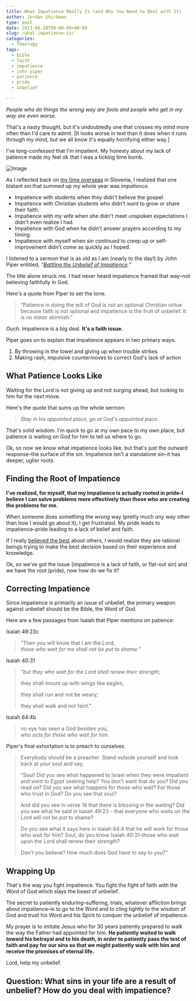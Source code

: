 ```yaml
---
title: What Impatience Really Is (and Why You Need to Deal with It)
author: Jordan Shirkman
type: post
date: 2013-06-28T09:00:09+00:00
slug: /what-impatience-is/
categories:
  - Theology
tags:
  - bible
  - faith
  - impatience
  - john piper
  - patience
  - pride
  - unbelief

---
```

_People who do things the wrong way are fools and people who get in my way are even worse._

That's a nasty thought, but it's undoubtedly one that crosses my mind more often than I'd care to admit. [It looks worse in text than it does when it runs through my mind, but we all know it's equally horrifying either way.]

I've long-confessed that I'm impatient. My honesty about my lack of patience made my feel ok that I was a ticking time bomb.

![Image](/images/impatient-kid.jpeg) 

As I reflected back on [my time overseas](https://jshirk.com/blog/leading-overseas/) in Slovenia, I realized that one blatant sin that summed up my whole year was _impatience_.

  * Impatience with students when they didn't believe the gospel.
  * Impatience with Christian students who didn't want to grow or share their faith.
  * Impatience with my wife when she didn't meet unspoken expectations I didn't even realize I had.
  * Impatience with God when he didn't answer prayers according to my timing.
  * Impatience with myself when sin continued to creep up or self-improvement didn't come as quickly as I hoped.

I listened to a sermon that is as old as I am (nearly to the day!) by John Piper entitled, _&#8220;[Battling the Unbelief of Impatience](http://www.desiringgod.org/resource-library/sermons/battling-the-unbelief-of-impatience).&#8221;_

The title alone struck me. I had never heard impatience framed that way&#8211;not believing faithfully in God.

Here's a quote from Piper to set the tone.

> &#8220;Patience in doing the will of God is not an optional Christian virtue because faith is not optional and impatience is the fruit of unbelief. It is no minor skirmish.&#8221;

_Ouch._ Impatience is a big deal. **It's a faith issue.<!--more-->**

Piper goes on to explain that impatience appears in two primary ways.

  1. By throwing in the towel and giving up when trouble strikes
  2. Making rash, impulsive countermoves to correct God's lack of action

## What Patience Looks Like

Waiting for the Lord is not giving up and not surging ahead, but looking to him for the next move.

Here's the quote that sums up the whole sermon:

> _Stay in his appointed place, go at God's appointed pace._

That's solid wisdom. I'm quick to go at my own pace to my own place, but patience is waiting on God for him to tell us where to go.

Ok, so now we know what impatience looks like, but that's just the outward response&#8211;the surface of the sin. Impatience isn't a standalone sin&#8211;it has deeper, uglier roots.

## Finding the Root of Impatience

**I've realized, for myself, that my impatience is actually rooted in pride&#8211;I believe I can solve problems more effectively than those who are creating the problems for me.**

When someone does something the _wrong_ way (pretty much _any way_ other than how I would go about it), I get frustrated. My pride leads to impatience&#8211;pride leading to a lack of belief and faith.

If I really [believed the best](https://jshirk.com/blog/believe-the-best/) about others, I would realize they are rational beings trying to make the best decision based on their experience and knowledge.

Ok, so we've got the issue (impatience is a lack of faith, or flat-out sin) and we have the root (pride), now how do we fix it?

## Correcting Impatience

Since impatience is primarily an issue of unbelief, the primary weapon against unbelief should be the Bible, the Word of God.

Here are a few passages from Isaiah that Piper mentions on patience:

Isaiah 49:23c

> &#8220;Then you will know that I am the Lord;  
> _those who wait for me shall not be put to shame.”_

Isaiah 40:31

> _&#8220;but they who wait for the Lord shall renew their strength;_
> 
> they shall mount up with wings like eagles;
> 
> they shall run and not be weary;
> 
> they shall walk and not faint.&#8221;

Isaiah 64:4b

> no eye has seen a God besides you,  
> _who acts for those who wait for him._

Piper's final exhortation is to preach to ourselves.

> Everybody should be a preacher. Stand outside yourself and look back at your soul and say,
> 
> &#8220;Soul! Did you see what happened to Israel when they were impatient and went to Egypt seeking help? You don't want that do you? Did you read on? Did you see what happens for those who wait? For those who trust in God? Do you see that soul?
> 
> And did you see in verse 18 that there is blessing in the waiting? Did you see what he said in Isaiah 49:23 &#8211; that everyone who waits on the Lord will not be put to shame?
> 
> Do you see what it says here in Isaiah 64:4 that he will work for those who wait for him? Soul, do you know Isaiah 40:31&#8211;those who wait upon the Lord shall renew their strength?
> 
> Don't you believe? How much does God have to say to you?&#8221;

## Wrapping Up

That's the way you fight impatience. You fight the fight of faith with the Word of God which slays the beast of unbelief.

The secret to patiently enduring&#8211;suffering, trials, whatever affliction brings about impatience&#8211;is to go to the Word and to cling tightly to the wisdom of God and trust his Word and his Spirit to conquer the unbelief of impatience.

My prayer is to imitate Jesus who for 30 years patiently prepared to walk the way the Father had appointed for him. **He patiently waited to walk toward his betrayal and to his death, in order to patiently pass the test of faith and pay for our sins so that we might patiently walk with him and receive the promises of eternal life.**

Lord, help my unbelief.

## Question: What sins in your life are a result of unbelief? How do you deal with impatience?
